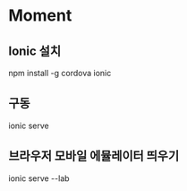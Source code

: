 # Moment

## Ionic 설치
npm install -g cordova ionic

## 구동
ionic serve

## 브라우저 모바일 에뮬레이터 띄우기
ionic serve --lab
